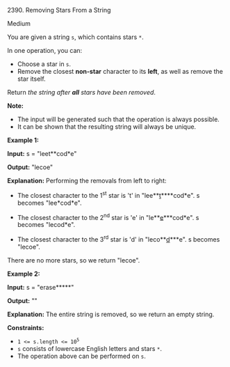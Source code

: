 2390\. Removing Stars From a String

Medium

You are given a string `s`, which contains stars `*`.

In one operation, you can:

*   Choose a star in `s`.
*   Remove the closest **non-star** character to its **left**, as well as remove the star itself.

Return _the string after **all** stars have been removed_.

**Note:**

*   The input will be generated such that the operation is always possible.
*   It can be shown that the resulting string will always be unique.

**Example 1:**

**Input:** s = "leet\*\*cod\*e"

**Output:** "lecoe"

**Explanation:** Performing the removals from left to right:

- The closest character to the 1<sup>st</sup> star is 't' in "lee**<ins>t</ins>**\*\*cod\*e". s becomes "lee\*cod\*e".

- The closest character to the 2<sup>nd</sup> star is 'e' in "le**<ins>e</ins>**\*cod\*e". s becomes "lecod\*e".

- The closest character to the 3<sup>rd</sup> star is 'd' in "leco**<ins>d</ins>**\*e". s becomes "lecoe".

There are no more stars, so we return "lecoe".

**Example 2:**

**Input:** s = "erase\*\*\*\*\*"

**Output:** ""

**Explanation:** The entire string is removed, so we return an empty string. 

**Constraints:**

*   <code>1 <= s.length <= 10<sup>5</sup></code>
*   `s` consists of lowercase English letters and stars `*`.
*   The operation above can be performed on `s`.